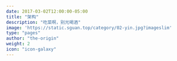 ```yaml
---
date: 2017-03-02T12:00:00-05:00
title: "架构"
description: "吃菜啊，别光喝酒"
image: 'https://static.sguan.top/category/02-yin.jpg?imageslim'
type: "pages"
author: "the-origin"
weight: 2
icon: "icon-galaxy"
---
```

